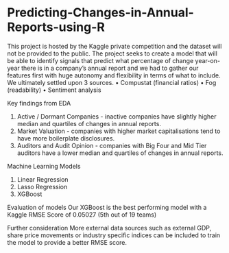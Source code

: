 # Predicting-Changes-in-Annual-Reports-using-R

This project is hosted by the Kaggle private competition and the dataset will not be provided to the public.
The project seeks to create a model that will be able to identify signals that predict what percentage of change year-on-year there is in a company’s annual report and we had to gather our features first with huge autonomy and flexibility in terms of what to include. We ultimately settled upon 3 sources.
•	Compustat (financial ratios)
•	Fog (readability)
•	Sentiment analysis

Key findings from EDA
1)	Active / Dormant Companies - inactive companies have slightly higher median and quartiles of changes in annual reports.
2)	Market Valuation - companies with higher market capitalisations tend to have more boilerplate disclosures.
3)	Auditors and Audit Opinion - companies with Big Four and Mid Tier auditors have a lower median and quartiles of changes in annual reports.

Machine Learning Models
1) Linear Regression
2) Lasso Regression
3) XGBoost

Evaluation of models
Our XGBoost is the best performing model with a Kaggle RMSE Score of 0.05027 (5th out of 19 teams) 

Further consideration
More external data sources such as external GDP, share price movements or industry specific indices can be included to train the model to provide a better RMSE score.
